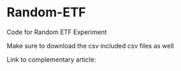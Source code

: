 # Random-ETF
Code for Random ETF Experiment

Make sure to download the csv included csv files as well

Link to complementary article: 
